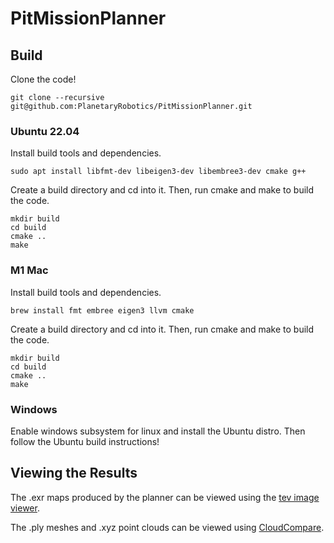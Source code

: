 # PitMissionPlanner

## Build

Clone the code!
```
git clone --recursive git@github.com:PlanetaryRobotics/PitMissionPlanner.git
```

### Ubuntu 22.04
Install build tools and dependencies.
```
sudo apt install libfmt-dev libeigen3-dev libembree3-dev cmake g++
```

Create a build directory and cd into it. Then, run cmake and make to build the code.
```
mkdir build
cd build
cmake ..
make
```

### M1 Mac
Install build tools and dependencies.
```
brew install fmt embree eigen3 llvm cmake
```

Create a build directory and cd into it. Then, run cmake and make to build the code.
```
mkdir build
cd build
cmake ..
make
```

### Windows
Enable windows subsystem for linux and install the Ubuntu distro. Then follow the Ubuntu build instructions!

## Viewing the Results
The .exr maps produced by the planner can be viewed using the [tev image viewer](https://github.com/Tom94/tev).

The .ply meshes and .xyz point clouds can be viewed using [CloudCompare](https://github.com/CloudCompare/CloudCompare).
